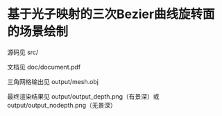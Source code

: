 基于光子映射的三次Bezier曲线旋转面的场景绘制
=======================

源码见 src/

文档见 doc/document.pdf

三角网格输出见 output/mesh.obj

最终渲染结果见 output/output_depth.png（有景深）或 output/output_nodepth.png（无景深）
